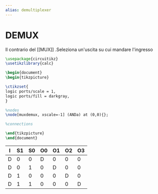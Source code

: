 ```yaml
---
alias: demultiplexer
---
```


# DEMUX
Il contrario del [[MUX]] .Seleziona un'uscita su cui mandare l'ingresso

```tikz
\usepackage{circuitikz}
\usetikzlibrary{calc}

\begin{document}
\begin{tikzpicture}

\ctikzset{
logic ports/scale = 1,
logic ports/fill = darkgray,
}

%nodes
\node[muxdemux, xscale=-1] (ANDa) at (0,0){};

%connections

\end{tikzpicture}
\end{document}
```

I | S1 | S0 | O0 | O1 | O2 | O3
---|---|---|---|---|---|---
D | 0 | 0 | D | 0 | 0 | 0
D | 0 | 1 | 0 | D | 0 | 0
D | 1 | 0 | 0 | 0 | D | 0
D | 1 | 1 | 0 | 0 | 0 | D